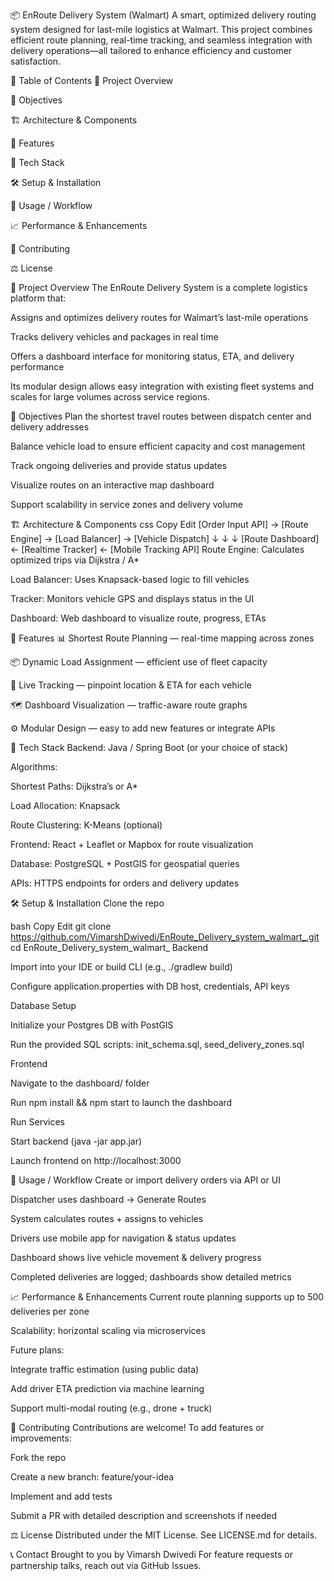 📦 EnRoute Delivery System (Walmart)
A smart, optimized delivery routing system designed for last-mile logistics at Walmart. This project combines efficient route planning, real-time tracking, and seamless integration with delivery operations—all tailored to enhance efficiency and customer satisfaction.

🧠 Table of Contents
🚀 Project Overview

🎯 Objectives

🏗️ Architecture & Components

🧩 Features

🔧 Tech Stack

🛠️ Setup & Installation

🚗 Usage / Workflow

📈 Performance & Enhancements

🌱 Contributing

⚖️ License

🚀 Project Overview
The EnRoute Delivery System is a complete logistics platform that:

Assigns and optimizes delivery routes for Walmart’s last-mile operations

Tracks delivery vehicles and packages in real time

Offers a dashboard interface for monitoring status, ETA, and delivery performance

Its modular design allows easy integration with existing fleet systems and scales for large volumes across service regions.

🎯 Objectives
Plan the shortest travel routes between dispatch center and delivery addresses

Balance vehicle load to ensure efficient capacity and cost management

Track ongoing deliveries and provide status updates

Visualize routes on an interactive map dashboard

Support scalability in service zones and delivery volume

🏗️ Architecture & Components
css
Copy
Edit
[Order Input API] → [Route Engine] → [Load Balancer] → [Vehicle Dispatch]
        ↓                      ↓                        ↓
  [Route Dashboard] ← [Realtime Tracker] ← [Mobile Tracking API]
Route Engine: Calculates optimized trips via Dijkstra / A*

Load Balancer: Uses Knapsack-based logic to fill vehicles

Tracker: Monitors vehicle GPS and displays status in the UI

Dashboard: Web dashboard to visualize route, progress, ETAs

🧩 Features
📊 Shortest Route Planning — real-time mapping across zones

📦 Dynamic Load Assignment — efficient use of fleet capacity

🚚 Live Tracking — pinpoint location & ETA for each vehicle

🗺️ Dashboard Visualization — traffic-aware route graphs

⚙️ Modular Design — easy to add new features or integrate APIs

🔧 Tech Stack
Backend: Java / Spring Boot (or your choice of stack)

Algorithms:

Shortest Paths: Dijkstra’s or A*

Load Allocation: Knapsack

Route Clustering: K-Means (optional)

Frontend: React + Leaflet or Mapbox for route visualization

Database: PostgreSQL + PostGIS for geospatial queries

APIs: HTTPS endpoints for orders and delivery updates

🛠️ Setup & Installation
Clone the repo

bash
Copy
Edit
git clone https://github.com/VimarshDwivedi/EnRoute_Delivery_system_walmart_.git
cd EnRoute_Delivery_system_walmart_
Backend

Import into your IDE or build CLI (e.g., ./gradlew build)

Configure application.properties with DB host, credentials, API keys

Database Setup

Initialize your Postgres DB with PostGIS

Run the provided SQL scripts: init_schema.sql, seed_delivery_zones.sql

Frontend

Navigate to the dashboard/ folder

Run npm install && npm start to launch the dashboard

Run Services

Start backend (java -jar app.jar)

Launch frontend on http://localhost:3000

🚗 Usage / Workflow
Create or import delivery orders via API or UI

Dispatcher uses dashboard → Generate Routes

System calculates routes + assigns to vehicles

Drivers use mobile app for navigation & status updates

Dashboard shows live vehicle movement & delivery progress

Completed deliveries are logged; dashboards show detailed metrics

📈 Performance & Enhancements
Current route planning supports up to 500 deliveries per zone

Scalability: horizontal scaling via microservices

Future plans:

Integrate traffic estimation (using public data)

Add driver ETA prediction via machine learning

Support multi-modal routing (e.g., drone + truck)

🌱 Contributing
Contributions are welcome! To add features or improvements:

Fork the repo

Create a new branch: feature/your-idea

Implement and add tests

Submit a PR with detailed description and screenshots if needed

⚖️ License
Distributed under the MIT License. See LICENSE.md for details.

📞 Contact
Brought to you by Vimarsh Dwivedi
For feature requests or partnership talks, reach out via GitHub Issues.

